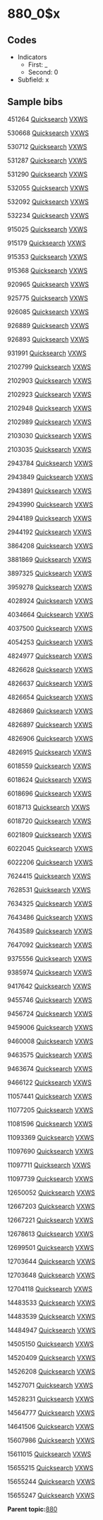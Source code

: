 # 880\_0$x

## Codes

-   Indicators
    -   First: \_
    -   Second: 0
-   Subfield: x

## Sample bibs

451264 [Quicksearch](https://search.library.yale.edu/catalog/451264) [VXWS](http://prodorbis.library.yale.edu:7014/vxws/GetHoldingsService?bibId=451264)

530668 [Quicksearch](https://search.library.yale.edu/catalog/530668) [VXWS](http://prodorbis.library.yale.edu:7014/vxws/GetHoldingsService?bibId=530668)

530712 [Quicksearch](https://search.library.yale.edu/catalog/530712) [VXWS](http://prodorbis.library.yale.edu:7014/vxws/GetHoldingsService?bibId=530712)

531287 [Quicksearch](https://search.library.yale.edu/catalog/531287) [VXWS](http://prodorbis.library.yale.edu:7014/vxws/GetHoldingsService?bibId=531287)

531290 [Quicksearch](https://search.library.yale.edu/catalog/531290) [VXWS](http://prodorbis.library.yale.edu:7014/vxws/GetHoldingsService?bibId=531290)

532055 [Quicksearch](https://search.library.yale.edu/catalog/532055) [VXWS](http://prodorbis.library.yale.edu:7014/vxws/GetHoldingsService?bibId=532055)

532092 [Quicksearch](https://search.library.yale.edu/catalog/532092) [VXWS](http://prodorbis.library.yale.edu:7014/vxws/GetHoldingsService?bibId=532092)

532234 [Quicksearch](https://search.library.yale.edu/catalog/532234) [VXWS](http://prodorbis.library.yale.edu:7014/vxws/GetHoldingsService?bibId=532234)

915025 [Quicksearch](https://search.library.yale.edu/catalog/915025) [VXWS](http://prodorbis.library.yale.edu:7014/vxws/GetHoldingsService?bibId=915025)

915179 [Quicksearch](https://search.library.yale.edu/catalog/915179) [VXWS](http://prodorbis.library.yale.edu:7014/vxws/GetHoldingsService?bibId=915179)

915353 [Quicksearch](https://search.library.yale.edu/catalog/915353) [VXWS](http://prodorbis.library.yale.edu:7014/vxws/GetHoldingsService?bibId=915353)

915368 [Quicksearch](https://search.library.yale.edu/catalog/915368) [VXWS](http://prodorbis.library.yale.edu:7014/vxws/GetHoldingsService?bibId=915368)

920965 [Quicksearch](https://search.library.yale.edu/catalog/920965) [VXWS](http://prodorbis.library.yale.edu:7014/vxws/GetHoldingsService?bibId=920965)

925775 [Quicksearch](https://search.library.yale.edu/catalog/925775) [VXWS](http://prodorbis.library.yale.edu:7014/vxws/GetHoldingsService?bibId=925775)

926085 [Quicksearch](https://search.library.yale.edu/catalog/926085) [VXWS](http://prodorbis.library.yale.edu:7014/vxws/GetHoldingsService?bibId=926085)

926889 [Quicksearch](https://search.library.yale.edu/catalog/926889) [VXWS](http://prodorbis.library.yale.edu:7014/vxws/GetHoldingsService?bibId=926889)

926893 [Quicksearch](https://search.library.yale.edu/catalog/926893) [VXWS](http://prodorbis.library.yale.edu:7014/vxws/GetHoldingsService?bibId=926893)

931991 [Quicksearch](https://search.library.yale.edu/catalog/931991) [VXWS](http://prodorbis.library.yale.edu:7014/vxws/GetHoldingsService?bibId=931991)

2102799 [Quicksearch](https://search.library.yale.edu/catalog/2102799) [VXWS](http://prodorbis.library.yale.edu:7014/vxws/GetHoldingsService?bibId=2102799)

2102903 [Quicksearch](https://search.library.yale.edu/catalog/2102903) [VXWS](http://prodorbis.library.yale.edu:7014/vxws/GetHoldingsService?bibId=2102903)

2102923 [Quicksearch](https://search.library.yale.edu/catalog/2102923) [VXWS](http://prodorbis.library.yale.edu:7014/vxws/GetHoldingsService?bibId=2102923)

2102948 [Quicksearch](https://search.library.yale.edu/catalog/2102948) [VXWS](http://prodorbis.library.yale.edu:7014/vxws/GetHoldingsService?bibId=2102948)

2102989 [Quicksearch](https://search.library.yale.edu/catalog/2102989) [VXWS](http://prodorbis.library.yale.edu:7014/vxws/GetHoldingsService?bibId=2102989)

2103030 [Quicksearch](https://search.library.yale.edu/catalog/2103030) [VXWS](http://prodorbis.library.yale.edu:7014/vxws/GetHoldingsService?bibId=2103030)

2103035 [Quicksearch](https://search.library.yale.edu/catalog/2103035) [VXWS](http://prodorbis.library.yale.edu:7014/vxws/GetHoldingsService?bibId=2103035)

2943784 [Quicksearch](https://search.library.yale.edu/catalog/2943784) [VXWS](http://prodorbis.library.yale.edu:7014/vxws/GetHoldingsService?bibId=2943784)

2943849 [Quicksearch](https://search.library.yale.edu/catalog/2943849) [VXWS](http://prodorbis.library.yale.edu:7014/vxws/GetHoldingsService?bibId=2943849)

2943891 [Quicksearch](https://search.library.yale.edu/catalog/2943891) [VXWS](http://prodorbis.library.yale.edu:7014/vxws/GetHoldingsService?bibId=2943891)

2943990 [Quicksearch](https://search.library.yale.edu/catalog/2943990) [VXWS](http://prodorbis.library.yale.edu:7014/vxws/GetHoldingsService?bibId=2943990)

2944189 [Quicksearch](https://search.library.yale.edu/catalog/2944189) [VXWS](http://prodorbis.library.yale.edu:7014/vxws/GetHoldingsService?bibId=2944189)

2944192 [Quicksearch](https://search.library.yale.edu/catalog/2944192) [VXWS](http://prodorbis.library.yale.edu:7014/vxws/GetHoldingsService?bibId=2944192)

3864208 [Quicksearch](https://search.library.yale.edu/catalog/3864208) [VXWS](http://prodorbis.library.yale.edu:7014/vxws/GetHoldingsService?bibId=3864208)

3881869 [Quicksearch](https://search.library.yale.edu/catalog/3881869) [VXWS](http://prodorbis.library.yale.edu:7014/vxws/GetHoldingsService?bibId=3881869)

3897325 [Quicksearch](https://search.library.yale.edu/catalog/3897325) [VXWS](http://prodorbis.library.yale.edu:7014/vxws/GetHoldingsService?bibId=3897325)

3959278 [Quicksearch](https://search.library.yale.edu/catalog/3959278) [VXWS](http://prodorbis.library.yale.edu:7014/vxws/GetHoldingsService?bibId=3959278)

4028924 [Quicksearch](https://search.library.yale.edu/catalog/4028924) [VXWS](http://prodorbis.library.yale.edu:7014/vxws/GetHoldingsService?bibId=4028924)

4034664 [Quicksearch](https://search.library.yale.edu/catalog/4034664) [VXWS](http://prodorbis.library.yale.edu:7014/vxws/GetHoldingsService?bibId=4034664)

4037500 [Quicksearch](https://search.library.yale.edu/catalog/4037500) [VXWS](http://prodorbis.library.yale.edu:7014/vxws/GetHoldingsService?bibId=4037500)

4054253 [Quicksearch](https://search.library.yale.edu/catalog/4054253) [VXWS](http://prodorbis.library.yale.edu:7014/vxws/GetHoldingsService?bibId=4054253)

4824977 [Quicksearch](https://search.library.yale.edu/catalog/4824977) [VXWS](http://prodorbis.library.yale.edu:7014/vxws/GetHoldingsService?bibId=4824977)

4826628 [Quicksearch](https://search.library.yale.edu/catalog/4826628) [VXWS](http://prodorbis.library.yale.edu:7014/vxws/GetHoldingsService?bibId=4826628)

4826637 [Quicksearch](https://search.library.yale.edu/catalog/4826637) [VXWS](http://prodorbis.library.yale.edu:7014/vxws/GetHoldingsService?bibId=4826637)

4826654 [Quicksearch](https://search.library.yale.edu/catalog/4826654) [VXWS](http://prodorbis.library.yale.edu:7014/vxws/GetHoldingsService?bibId=4826654)

4826869 [Quicksearch](https://search.library.yale.edu/catalog/4826869) [VXWS](http://prodorbis.library.yale.edu:7014/vxws/GetHoldingsService?bibId=4826869)

4826897 [Quicksearch](https://search.library.yale.edu/catalog/4826897) [VXWS](http://prodorbis.library.yale.edu:7014/vxws/GetHoldingsService?bibId=4826897)

4826906 [Quicksearch](https://search.library.yale.edu/catalog/4826906) [VXWS](http://prodorbis.library.yale.edu:7014/vxws/GetHoldingsService?bibId=4826906)

4826915 [Quicksearch](https://search.library.yale.edu/catalog/4826915) [VXWS](http://prodorbis.library.yale.edu:7014/vxws/GetHoldingsService?bibId=4826915)

6018559 [Quicksearch](https://search.library.yale.edu/catalog/6018559) [VXWS](http://prodorbis.library.yale.edu:7014/vxws/GetHoldingsService?bibId=6018559)

6018624 [Quicksearch](https://search.library.yale.edu/catalog/6018624) [VXWS](http://prodorbis.library.yale.edu:7014/vxws/GetHoldingsService?bibId=6018624)

6018696 [Quicksearch](https://search.library.yale.edu/catalog/6018696) [VXWS](http://prodorbis.library.yale.edu:7014/vxws/GetHoldingsService?bibId=6018696)

6018713 [Quicksearch](https://search.library.yale.edu/catalog/6018713) [VXWS](http://prodorbis.library.yale.edu:7014/vxws/GetHoldingsService?bibId=6018713)

6018720 [Quicksearch](https://search.library.yale.edu/catalog/6018720) [VXWS](http://prodorbis.library.yale.edu:7014/vxws/GetHoldingsService?bibId=6018720)

6021809 [Quicksearch](https://search.library.yale.edu/catalog/6021809) [VXWS](http://prodorbis.library.yale.edu:7014/vxws/GetHoldingsService?bibId=6021809)

6022045 [Quicksearch](https://search.library.yale.edu/catalog/6022045) [VXWS](http://prodorbis.library.yale.edu:7014/vxws/GetHoldingsService?bibId=6022045)

6022206 [Quicksearch](https://search.library.yale.edu/catalog/6022206) [VXWS](http://prodorbis.library.yale.edu:7014/vxws/GetHoldingsService?bibId=6022206)

7624415 [Quicksearch](https://search.library.yale.edu/catalog/7624415) [VXWS](http://prodorbis.library.yale.edu:7014/vxws/GetHoldingsService?bibId=7624415)

7628531 [Quicksearch](https://search.library.yale.edu/catalog/7628531) [VXWS](http://prodorbis.library.yale.edu:7014/vxws/GetHoldingsService?bibId=7628531)

7634325 [Quicksearch](https://search.library.yale.edu/catalog/7634325) [VXWS](http://prodorbis.library.yale.edu:7014/vxws/GetHoldingsService?bibId=7634325)

7643486 [Quicksearch](https://search.library.yale.edu/catalog/7643486) [VXWS](http://prodorbis.library.yale.edu:7014/vxws/GetHoldingsService?bibId=7643486)

7643589 [Quicksearch](https://search.library.yale.edu/catalog/7643589) [VXWS](http://prodorbis.library.yale.edu:7014/vxws/GetHoldingsService?bibId=7643589)

7647092 [Quicksearch](https://search.library.yale.edu/catalog/7647092) [VXWS](http://prodorbis.library.yale.edu:7014/vxws/GetHoldingsService?bibId=7647092)

9375556 [Quicksearch](https://search.library.yale.edu/catalog/9375556) [VXWS](http://prodorbis.library.yale.edu:7014/vxws/GetHoldingsService?bibId=9375556)

9385974 [Quicksearch](https://search.library.yale.edu/catalog/9385974) [VXWS](http://prodorbis.library.yale.edu:7014/vxws/GetHoldingsService?bibId=9385974)

9417642 [Quicksearch](https://search.library.yale.edu/catalog/9417642) [VXWS](http://prodorbis.library.yale.edu:7014/vxws/GetHoldingsService?bibId=9417642)

9455746 [Quicksearch](https://search.library.yale.edu/catalog/9455746) [VXWS](http://prodorbis.library.yale.edu:7014/vxws/GetHoldingsService?bibId=9455746)

9456724 [Quicksearch](https://search.library.yale.edu/catalog/9456724) [VXWS](http://prodorbis.library.yale.edu:7014/vxws/GetHoldingsService?bibId=9456724)

9459006 [Quicksearch](https://search.library.yale.edu/catalog/9459006) [VXWS](http://prodorbis.library.yale.edu:7014/vxws/GetHoldingsService?bibId=9459006)

9460008 [Quicksearch](https://search.library.yale.edu/catalog/9460008) [VXWS](http://prodorbis.library.yale.edu:7014/vxws/GetHoldingsService?bibId=9460008)

9463575 [Quicksearch](https://search.library.yale.edu/catalog/9463575) [VXWS](http://prodorbis.library.yale.edu:7014/vxws/GetHoldingsService?bibId=9463575)

9463674 [Quicksearch](https://search.library.yale.edu/catalog/9463674) [VXWS](http://prodorbis.library.yale.edu:7014/vxws/GetHoldingsService?bibId=9463674)

9466122 [Quicksearch](https://search.library.yale.edu/catalog/9466122) [VXWS](http://prodorbis.library.yale.edu:7014/vxws/GetHoldingsService?bibId=9466122)

11057441 [Quicksearch](https://search.library.yale.edu/catalog/11057441) [VXWS](http://prodorbis.library.yale.edu:7014/vxws/GetHoldingsService?bibId=11057441)

11077205 [Quicksearch](https://search.library.yale.edu/catalog/11077205) [VXWS](http://prodorbis.library.yale.edu:7014/vxws/GetHoldingsService?bibId=11077205)

11081596 [Quicksearch](https://search.library.yale.edu/catalog/11081596) [VXWS](http://prodorbis.library.yale.edu:7014/vxws/GetHoldingsService?bibId=11081596)

11093369 [Quicksearch](https://search.library.yale.edu/catalog/11093369) [VXWS](http://prodorbis.library.yale.edu:7014/vxws/GetHoldingsService?bibId=11093369)

11097690 [Quicksearch](https://search.library.yale.edu/catalog/11097690) [VXWS](http://prodorbis.library.yale.edu:7014/vxws/GetHoldingsService?bibId=11097690)

11097711 [Quicksearch](https://search.library.yale.edu/catalog/11097711) [VXWS](http://prodorbis.library.yale.edu:7014/vxws/GetHoldingsService?bibId=11097711)

11097739 [Quicksearch](https://search.library.yale.edu/catalog/11097739) [VXWS](http://prodorbis.library.yale.edu:7014/vxws/GetHoldingsService?bibId=11097739)

12650052 [Quicksearch](https://search.library.yale.edu/catalog/12650052) [VXWS](http://prodorbis.library.yale.edu:7014/vxws/GetHoldingsService?bibId=12650052)

12667203 [Quicksearch](https://search.library.yale.edu/catalog/12667203) [VXWS](http://prodorbis.library.yale.edu:7014/vxws/GetHoldingsService?bibId=12667203)

12667221 [Quicksearch](https://search.library.yale.edu/catalog/12667221) [VXWS](http://prodorbis.library.yale.edu:7014/vxws/GetHoldingsService?bibId=12667221)

12678613 [Quicksearch](https://search.library.yale.edu/catalog/12678613) [VXWS](http://prodorbis.library.yale.edu:7014/vxws/GetHoldingsService?bibId=12678613)

12699501 [Quicksearch](https://search.library.yale.edu/catalog/12699501) [VXWS](http://prodorbis.library.yale.edu:7014/vxws/GetHoldingsService?bibId=12699501)

12703644 [Quicksearch](https://search.library.yale.edu/catalog/12703644) [VXWS](http://prodorbis.library.yale.edu:7014/vxws/GetHoldingsService?bibId=12703644)

12703648 [Quicksearch](https://search.library.yale.edu/catalog/12703648) [VXWS](http://prodorbis.library.yale.edu:7014/vxws/GetHoldingsService?bibId=12703648)

12704118 [Quicksearch](https://search.library.yale.edu/catalog/12704118) [VXWS](http://prodorbis.library.yale.edu:7014/vxws/GetHoldingsService?bibId=12704118)

14483533 [Quicksearch](https://search.library.yale.edu/catalog/14483533) [VXWS](http://prodorbis.library.yale.edu:7014/vxws/GetHoldingsService?bibId=14483533)

14483539 [Quicksearch](https://search.library.yale.edu/catalog/14483539) [VXWS](http://prodorbis.library.yale.edu:7014/vxws/GetHoldingsService?bibId=14483539)

14484947 [Quicksearch](https://search.library.yale.edu/catalog/14484947) [VXWS](http://prodorbis.library.yale.edu:7014/vxws/GetHoldingsService?bibId=14484947)

14505150 [Quicksearch](https://search.library.yale.edu/catalog/14505150) [VXWS](http://prodorbis.library.yale.edu:7014/vxws/GetHoldingsService?bibId=14505150)

14520409 [Quicksearch](https://search.library.yale.edu/catalog/14520409) [VXWS](http://prodorbis.library.yale.edu:7014/vxws/GetHoldingsService?bibId=14520409)

14526208 [Quicksearch](https://search.library.yale.edu/catalog/14526208) [VXWS](http://prodorbis.library.yale.edu:7014/vxws/GetHoldingsService?bibId=14526208)

14527071 [Quicksearch](https://search.library.yale.edu/catalog/14527071) [VXWS](http://prodorbis.library.yale.edu:7014/vxws/GetHoldingsService?bibId=14527071)

14528231 [Quicksearch](https://search.library.yale.edu/catalog/14528231) [VXWS](http://prodorbis.library.yale.edu:7014/vxws/GetHoldingsService?bibId=14528231)

14564777 [Quicksearch](https://search.library.yale.edu/catalog/14564777) [VXWS](http://prodorbis.library.yale.edu:7014/vxws/GetHoldingsService?bibId=14564777)

14641506 [Quicksearch](https://search.library.yale.edu/catalog/14641506) [VXWS](http://prodorbis.library.yale.edu:7014/vxws/GetHoldingsService?bibId=14641506)

15607986 [Quicksearch](https://search.library.yale.edu/catalog/15607986) [VXWS](http://prodorbis.library.yale.edu:7014/vxws/GetHoldingsService?bibId=15607986)

15611015 [Quicksearch](https://search.library.yale.edu/catalog/15611015) [VXWS](http://prodorbis.library.yale.edu:7014/vxws/GetHoldingsService?bibId=15611015)

15655215 [Quicksearch](https://search.library.yale.edu/catalog/15655215) [VXWS](http://prodorbis.library.yale.edu:7014/vxws/GetHoldingsService?bibId=15655215)

15655244 [Quicksearch](https://search.library.yale.edu/catalog/15655244) [VXWS](http://prodorbis.library.yale.edu:7014/vxws/GetHoldingsService?bibId=15655244)

15655247 [Quicksearch](https://search.library.yale.edu/catalog/15655247) [VXWS](http://prodorbis.library.yale.edu:7014/vxws/GetHoldingsService?bibId=15655247)

**Parent topic:**[880](../../tags/880/880.md)

